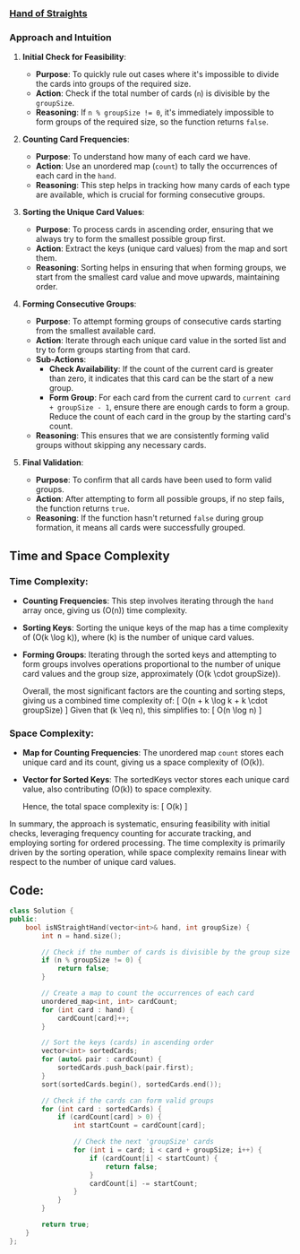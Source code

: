 ### [Hand of Straights](https://leetcode.com/problems/hand-of-straights/description/)

### Approach and Intuition

1. **Initial Check for Feasibility**:
   - **Purpose**: To quickly rule out cases where it's impossible to divide the cards into groups of the required size.
   - **Action**: Check if the total number of cards (`n`) is divisible by the `groupSize`.
   - **Reasoning**: If `n % groupSize != 0`, it's immediately impossible to form groups of the required size, so the function returns `false`.

2. **Counting Card Frequencies**:
   - **Purpose**: To understand how many of each card we have.
   - **Action**: Use an unordered map (`count`) to tally the occurrences of each card in the `hand`.
   - **Reasoning**: This step helps in tracking how many cards of each type are available, which is crucial for forming consecutive groups.

3. **Sorting the Unique Card Values**:
   - **Purpose**: To process cards in ascending order, ensuring that we always try to form the smallest possible group first.
   - **Action**: Extract the keys (unique card values) from the map and sort them.
   - **Reasoning**: Sorting helps in ensuring that when forming groups, we start from the smallest card value and move upwards, maintaining order.

4. **Forming Consecutive Groups**:
   - **Purpose**: To attempt forming groups of consecutive cards starting from the smallest available card.
   - **Action**: Iterate through each unique card value in the sorted list and try to form groups starting from that card.
   - **Sub-Actions**:
     - **Check Availability**: If the count of the current card is greater than zero, it indicates that this card can be the start of a new group.
     - **Form Group**: For each card from the current card to `current card + groupSize - 1`, ensure there are enough cards to form a group. Reduce the count of each card in the group by the starting card's count.
   - **Reasoning**: This ensures that we are consistently forming valid groups without skipping any necessary cards.

5. **Final Validation**:
   - **Purpose**: To confirm that all cards have been used to form valid groups.
   - **Action**: After attempting to form all possible groups, if no step fails, the function returns `true`.
   - **Reasoning**: If the function hasn't returned `false` during group formation, it means all cards were successfully grouped.

## Time and Space Complexity

### **Time Complexity**:
- **Counting Frequencies**: This step involves iterating through the `hand` array once, giving us \(O(n)\) time complexity.
- **Sorting Keys**: Sorting the unique keys of the map has a time complexity of \(O(k \log k)\), where \(k\) is the number of unique card values.
- **Forming Groups**: Iterating through the sorted keys and attempting to form groups involves operations proportional to the number of unique card values and the group size, approximately \(O(k \cdot groupSize)\).
  
  Overall, the most significant factors are the counting and sorting steps, giving us a combined time complexity of:
  \[
  O(n + k \log k + k \cdot groupSize)
  \]
  Given that \(k \leq n\), this simplifies to:
  \[
  O(n \log n)
  \]

### **Space Complexity**:
- **Map for Counting Frequencies**: The unordered map `count` stores each unique card and its count, giving us a space complexity of \(O(k)\).
- **Vector for Sorted Keys**: The sortedKeys vector stores each unique card value, also contributing \(O(k)\) to space complexity.

  Hence, the total space complexity is:
  \[
  O(k)
  \]

In summary, the approach is systematic, ensuring feasibility with initial checks, leveraging frequency counting for accurate tracking, and employing sorting for ordered processing. The time complexity is primarily driven by the sorting operation, while space complexity remains linear with respect to the number of unique card values.

## Code:
```cpp
class Solution {
public:
    bool isNStraightHand(vector<int>& hand, int groupSize) {
        int n = hand.size();

        // Check if the number of cards is divisible by the group size
        if (n % groupSize != 0) {
            return false;
        }

        // Create a map to count the occurrences of each card
        unordered_map<int, int> cardCount;
        for (int card : hand) {
            cardCount[card]++;
        }

        // Sort the keys (cards) in ascending order
        vector<int> sortedCards;
        for (auto& pair : cardCount) {
            sortedCards.push_back(pair.first);
        }
        sort(sortedCards.begin(), sortedCards.end());

        // Check if the cards can form valid groups
        for (int card : sortedCards) {
            if (cardCount[card] > 0) {
                int startCount = cardCount[card];

                // Check the next 'groupSize' cards
                for (int i = card; i < card + groupSize; i++) {
                    if (cardCount[i] < startCount) {
                        return false;
                    }
                    cardCount[i] -= startCount;
                }
            }
        }

        return true;
    }
};
```
